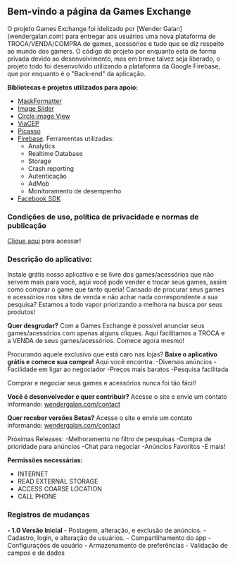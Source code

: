 ## Bem-vindo a página da Games Exchange

O projeto Games Exchange foi idelizado por [Wender Galan] (wendergalan.com) para entregar aos usuários uma nova plataforma de TROCA/VENDA/COMPRA de games, acessórios e tudo que se diz respeito ao mundo dos gamers. O código do projeto por enquanto está de forma privada devido ao desenvolvimento, mas em breve talvez seja liberado, o projeto todo foi desenvolvido utilizando a plataforma da Google Firebase, que por enquanto é o "Back-end" da aplicação.

**Bibliotecas e projetos utilizados para apoio:**
- [MaskFormatter](https://github.com/rtoshiro/MaskFormatter)
- [Image Slider](https://github.com/daimajia/AndroidImageSlider)
- [Circle image View](https://github.com/hdodenhof/CircleImageView)
- [ViaCEP](https://github.com/gilberto-torrezan/viacep)
- [Picasso](https://github.com/square/picasso)
- [Firebase](https://firebase.google.com). Ferramentas utilizadas:
  -	Analytics
  - Realtime Database
  - Storage
  - Crash reporting
  - Autenticação
  - AdMob
  - Monitoramento de desempenho
- [Facebook SDK](https://developers.facebook.com)
  

### Condições de uso, política de privacidade e normas de publicação
[Clique aqui](https://docs.google.com/document/d/1jTi7wk_K1SIhbdpK-yPWgK-g8IVbIPgFa3B20iFXm4M/edit?usp=sharing) para acessar!

### Descrição do aplicativo:
Instale grátis nosso aplicativo e se livre dos games/acessórios que não servem mais para você, aqui você pode vender e trocar seus games, assim como comprar o game que tanto queria!
Cansado de procurar seus games e acessórios nos sites de venda e não achar nada correspondente a sua pesquisa? Estamos a todo vapor priorizando a melhora na busca por seus produtos!

**Quer desgrudar?**
Com a Games Exchange é possível anunciar seus games/acessórios com apenas alguns cliques. Aqui facilitamos a TROCA e a VENDA de seus games/acessórios. Comece agora mesmo!

Procurando aquele exclusivo que está caro nas lojas?
**Baixe o aplicativo grátis e comece sua compra!**
Aqui você encontra:
-Diversos anúncios
-Facilidade em ligar ao negociador
-Preços mais baratos
-Pesquisa facilitada

Comprar e negociar seus games e acessórios nunca foi tão fácil!

**Você é desenvolvedor e quer contribuir?**
Acesse o site e envie um contato informando: [wendergalan.com/contact](http://wendergalan.com/contact)

**Quer receber versões Betas?**
Acesse o site e envie um contato informando: [wendergalan.com/contact](http://wendergalan.com/contact)

Próximas Releases:
-Melhoramento no filtro de pesquisas
-Compra de prioridade para anúncios
-Chat para negociar
-Anúncios Favoritos
-E mais!

**Permissões necessárias:**
- INTERNET
- READ EXTERNAL STORAGE
- ACCESS COARSE LOCATION
- CALL PHONE

### Registros de mudanças
**- 1.0 Versão Inicial**
    - Postagem, alteração, e exclusão de anúncios.
    - Cadastro, login, e alteração de usuários.
    - Compartilhamento do app
    - Configurações de usuário
    - Armazenamento de preferências
    - Validação de campos e de dados
